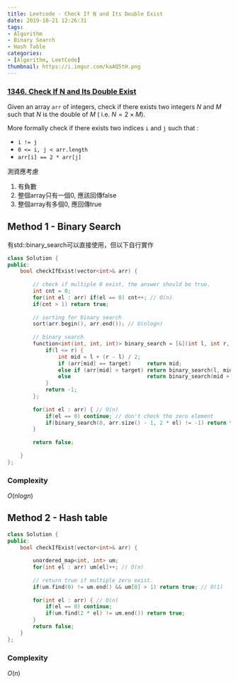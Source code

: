 ```yaml
---
title: Leetcode - Check If N and Its Double Exist
date: 2019-10-21 12:26:31
tags:
- Algorithm
- Binary Search
- Hash Table
categories:
- [Algorithm, LeetCode]
thumbnail: https://i.imgur.com/kaAQ5tH.png
---
```



### [1346. Check If N and Its Double Exist](https://leetcode.com/problems/check-if-n-and-its-double-exist/)


Given an array `arr` of integers, check if there exists two integers $N$ and $M$ such that $N$ is the double of $M$ ( i.e. $N = 2 
\times M$).

More formally check if there exists two indices `i` and `j` such that :

* `i != j`
* `0 <= i, j < arr.length`
* `arr[i] == 2 * arr[j]`



測資應考慮
1. 有負數
2. 整個array只有一個0, 應該回傳false
3. 整個array有多個0, 應回傳true

<!-- more -->

## Method 1 - Binary Search

有std::binary_search可以直接使用，但以下自行實作

```cpp
class Solution {
public:
    bool checkIfExist(vector<int>& arr) {
        
        // check if multiple 0 exist, the answer should be true.
        int cnt = 0;
        for(int el : arr) if(el == 0) cnt++; // O(n)
        if(cnt > 1) return true;
        
        // sorting for binary search
        sort(arr.begin(), arr.end()); // O(nlogn)
        
        // binary search
        function<int(int, int, int)> binary_search = [&](int l, int r, const int target) {
            if(l <= r) {
                int mid = l + (r - l) / 2;
                if (arr[mid] == target)     return mid;
                else if (arr[mid] > target) return binary_search(l, mid - 1, target);
                else                        return binary_search(mid + 1, r, target);
            }
            return -1;
        };
        
        for(int el : arr) { // O(n)
            if(el == 0) continue; // don't check the zero element
            if(binary_search(0, arr.size() - 1, 2 * el) != -1) return true; // O(logn)
        }
        
        return false;
        
    }
};
```

### Complexity

$O(nlogn)$

## Method 2 - Hash table


```cpp
class Solution {
public:
    bool checkIfExist(vector<int>& arr) {
        
        unordered_map<int, int> um;
        for(int el : arr) um[el]++; // O(n)
        
        // return true if multiple zero exist.
        if(um.find(0) != um.end() && um[0] > 1) return true; // O(1)
                
        for(int el : arr) { // O(n)
            if(el == 0) continue;
            if(um.find(2 * el) != um.end()) return true;
        }
        return false;
    }
};
```

### Complexity

$O(n)$
